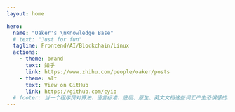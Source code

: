 ```yaml
---
layout: home

hero:
  name: "Oaker's \nKnowledge Base"
  # text: "Just for fun"
  tagline: Frontend/AI/Blockchain/Linux
  actions:
    - theme: brand
      text: 知乎
      link: https://www.zhihu.com/people/oaker/posts
    - theme: alt
      text: View on GitHub
      link: https://github.com/cyio
  # footer: 当一个程序员对算法、语言标准、底层、原生、英文文档这些词汇产生恐惧感的时候，他的技术生命已经走到尽头
---
```

